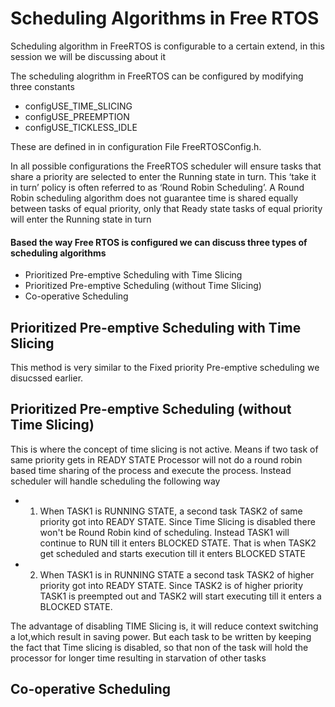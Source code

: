 # Scheduling Algorithms in Free RTOS

Scheduling algorithm in FreeRTOS is configurable to a certain extend, in this session we will be discussing about it

The scheduling alogrithm in FreeRTOS can be configured by modifying three constants 
 
  * configUSE_TIME_SLICING 
  * configUSE_PREEMPTION 
  * configUSE_TICKLESS_IDLE 

These are defined in in configuration File FreeRTOSConfig.h. 

In all possible configurations the FreeRTOS scheduler will ensure tasks that share a priority are 
selected to enter the Running state in turn.  This ‘take it in turn’ policy is often referred to 
as ‘Round Robin Scheduling’.  A Round Robin scheduling algorithm does not guarantee time is shared
equally between tasks of equal priority, only that Ready state tasks of equal priority will enter 
the Running state in turn

#### Based the way Free RTOS is configured we can discuss three types of scheduling algorithms

 * Prioritized Pre-emptive Scheduling with Time Slicing 
 * Prioritized Pre-emptive Scheduling (without Time Slicing) 
 * Co-operative Scheduling 
 
## Prioritized Pre-emptive Scheduling with Time Slicing 
This method is very similar to the Fixed priority Pre-emptive scheduling we disucssed earlier.

##  Prioritized Pre-emptive Scheduling (without Time Slicing) 
This is where the concept of time slicing is not active. Means if two task of same priority 
gets in READY STATE Processor will not do a round robin based time sharing of the process and execute
the process.  Instead scheduler will handle scheduling the following way

* 1. When TASK1 is RUNNING STATE, a second task TASK2 of same priority got into READY STATE. Since Time Slicing is disabled
there won't be Round Robin kind of scheduling. Instead TASK1 will continue to RUN till it enters BLOCKED STATE. That is 
when TASK2 get scheduled and starts execution till it enters BLOCKED STATE

* 2. When TASK1 is in RUNNING STATE a second task TASK2 of higher priority got into  READY STATE. Since TASK2 is of higher
priority TASK1 is preempted out and TASK2 will start executing till it enters a BLOCKED STATE.

The advantage of disabling TIME Slicing is, it will reduce context switching a lot,which result in saving power. 
But each task to be written by keeping the fact that Time slicing is disabled, so that non of the task will hold 
the processor for longer time resulting in starvation of other tasks


##  Co-operative Scheduling 
